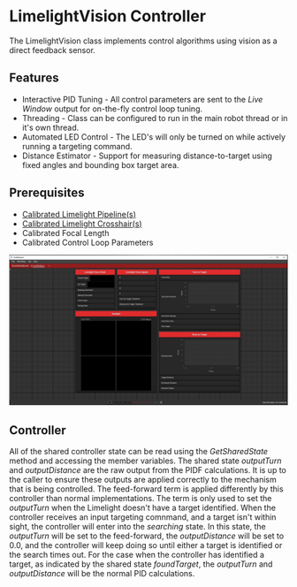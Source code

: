 # LimelightVision Controller

The LimelightVision class implements control algorithms using vision as a direct feedback sensor.

## Features

* Interactive PID Tuning - All control parameters are sent to the *Live Window* output for on-the-fly control loop
                           tuning.
* Threading - Class can be configured to run in the main robot thread or in it's own thread.
* Automated LED Control - The LED's will only be turned on while actively running a targeting command.
* Distance Estimator - Support for measuring distance-to-target using fixed angles and bounding box target area.

## Prerequisites

* [Calibrated Limelight Pipeline(s)](https://docs.limelightvision.io/en/latest/vision_pipeline_tuning.html)<br>
* [Calibrated Limelight Crosshair(s)](https://docs.limelightvision.io/en/latest/crosshair_calibration.html)<br>
* Calibrated Focal Length
* Calibrated Control Loop Parameters

![Shuffleboard LiveWindow Layout](https://github.com/ejmccalla/Charleston-2020/blob/master/images/On-the-Fly_Shuffleboard.jpg)

## Controller

All of the shared controller state can be read using the *GetSharedState* method and accessing the member variables.
The shared state *outputTurn* and *outputDistance* are the raw output from the PIDF calculations.  It is up to the
caller to ensure these outputs are applied correctly to the mechanism that is being controlled.  The feed-forward
term is applied differently by this controller than normal implementations.  The term is only used to set the
*outputTurn* when the Limelight doesn't have a target identified.  When the controller receives an input targeting
comnmand, and a target isn't within sight, the controller will enter into the *searching* state.  In this state,
the *outputTurn* will be set to the feed-forward, the *outputDistance* will be set to 0.0, and the controller will
keep doing so until either a target is identified or the search times out.  For the case when the controller has
identified a target, as indicated by the shared state *foundTarget*, the *outputTurn* and *outputDistance* will be the
normal PID calculations.
